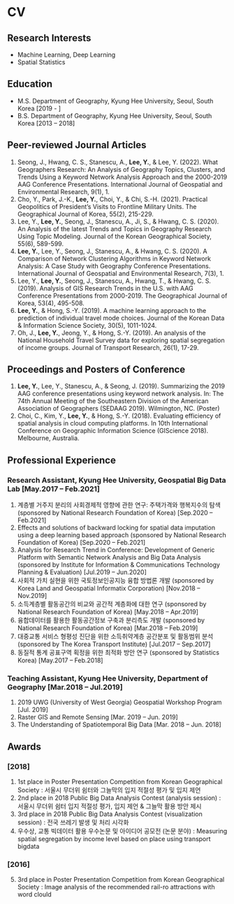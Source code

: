 # CV

## Research Interests
* Machine Learning, Deep Learning
* Spatial Statistics

## Education
* M.S.	Department of Geography, Kyung Hee University, Seoul, South Korea [2019 - ]
* B.S.	Department of Geography, Kyung Hee University, Seoul, South Korea [2013 – 2018]


## Peer-reviewed Journal Articles
1. Seong, J., Hwang, C. S., Stanescu, A., __Lee, Y.__, & Lee, Y. (2022). What Geographers Research: An Analysis of Geography Topics, Clusters, and Trends Using a Keyword Network Analysis Approach and the 2000-2019 AAG Conference Presentations. International Journal of Geospatial and Environmental Research, 9(1), 1.
2. Cho, Y., Park, J.-K., __Lee, Y.__, Choi, Y., & Chi, S.-H. (2021). Practical Geopolitics of President’s Visits to Frontline Military Units. The Geographical Journal of Korea, 55(2), 215-229.
3. Lee, Y., __Lee, Y.__, Seong, J., Stanescu, A., Ji, S., & Hwang, C. S. (2020). An Analysis of the latest Trends and Topics in Geography Research Using Topic Modeling. Journal of the Korean Geographical Society, 55(6), 589-599.
4.	__Lee, Y.__, Lee, Y., Seong, J., Stanescu, A., & Hwang, C. S. (2020). A Comparison of Network Clustering Algorithms in Keyword Network Analysis: A Case Study with Geography Conference Presentations. International Journal of Geospatial and Environmental Research, 7(3), 1.
5.	Lee, Y., __Lee, Y.__, Seong, J., Stanescu, A., Hwang, T., & Hwang, C. S. (2019). Analysis of GIS Research Trends in the U.S. with AAG Conference Presentations from 2000-2019. The Geographical Journal of Korea, 53(4), 495-508.
6.	__Lee, Y.__, & Hong, S.-Y. (2019). A machine learning approach to the prediction of individual travel mode choices. Journal of the Korean Data & Information Science Society, 30(5), 1011-1024.
7.	Oh, J., __Lee, Y.__, Jeong, Y., & Hong, S.-Y. (2019). An analysis of the National Household Travel Survey data for exploring spatial segregation of income groups. Journal of Transport Research, 26(1), 17-29.

## Proceedings and Posters of Conference
1.	__Lee, Y.__, Lee, Y., Stanescu, A., & Seong, J. (2019). Summarizing the 2019 AAG conference presentations using keyword network analysis. In: The 74th Annual Meeting of the Southeastern Division of the American Association of Geographers (SEDAAG 2019). Wilmington, NC. (Poster)
2.	Choi, C., Kim, Y., __Lee, Y.__, & Hong, S.-Y. (2018). Evaluating efficiency of spatial analysis in cloud computing platforms. In 10th International Conference on Geographic Information Science (GIScience 2018). Melbourne, Australia.

## Professional Experience
### Research Assistant, Kyung Hee University, Geospatial Big Data Lab [May.2017 – Feb.2021]
1.	계층별 거주지 분리의 사회경제적 영향에 관한 연구: 주택가격와 행복지수의 탐색 (sponsored by National Research Foundation of Korea) [Sep.2020 – Feb.2021]
2.	Effects and solutions of backward locking for spatial data imputation using a deep learning based approach (sponsored by National Research Foundation of Korea) [Sep.2020 – Feb.2021]
3.	Analysis for Research Trend in Conference: Development of Generic Platform with Semantic Network Analysis and Big Data Analysis (sponsored by Institute for Information & Communications Technology Planning & Evaluation) [Jul.2019 – Jun.2020]
4.	사회적 가치 실현을 위한 국토정보인공지능 융합 방법론 개발 (sponsored by Korea Land and Geospatial Informatix Corporation) [Nov.2018 – Nov.2019]
5.	소득계층별 활동공간의 비교와 공간적 계층화에 대한 연구 (sponsored by National Research Foundation of Korea) [May.2018 – Apr.2019]
6.	융합데이터를 활용한 활동공간정보 구축과 분리측도 개발 (sponsored by National Research Foundation of Korea) [Mar.2018 – Feb.2019]
7.	대중교통 서비스 형평성 진단을 위한 소득취약계층 공간분포 및 활동범위 분석 (sponsored by The Korea Transport Institute) [Jul.2017 – Sep.2017]
8.	동질적 통계 공표구역 획정을 위한 최적화 방안 연구 (sponsored by Statistics Korea) [May.2017 – Feb.2018]

### Teaching Assistant, Kyung Hee University, Department of Geography [Mar.2018 – Jul.2019]
1.	2019 UWG (University of West Georgia) Geospatial Workshop Program [Jul. 2019]
2.	Raster GIS and Remote Sensing [Mar. 2019 – Jun. 2019]
3.	The Understanding of Spatiotemporal Big Data [Mar. 2018 – Jun. 2018]
 
## Awards
### [2018]
1.	1st place in Poster Presentation Competition from Korean Geographical Society	: 서울시 무더위 쉼터와 그늘막의 입지 적절성 평가 및 입지 제언
2.	2nd place in 2018 Public Big Data Analysis Contest (analysis session) : 서울시 무더위 쉼터 입지 적절성 평가, 입지 제언 & 그늘막 활용 방안 제시
3.	3rd place in 2018 Public Big Data Analysis Contest (visualization session) : 전국 쓰레기 발생 및 처리 시각화
4.	우수상, 교통 빅데이터 활용 우수논문 및 아이디어 공모전 (논문 분야) : Measuring spatial segregation by income level based on place using transport bigdata
### [2016]
5.	3rd place in Poster Presentation Competition from Korean Geographical Society	: Image analysis of the recommended rail-ro attractions with word clould
